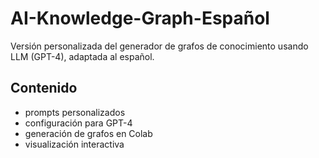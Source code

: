# AI-Knowledge-Graph-Español

Versión personalizada del generador de grafos de conocimiento usando LLM (GPT-4), adaptada al español.

## Contenido

- prompts personalizados
- configuración para GPT-4
- generación de grafos en Colab
- visualización interactiva
